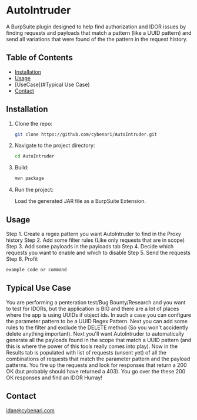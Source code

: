 # AutoIntruder

A BurpSuite plugin designed to help find authorization and IDOR issues by finding requests and payloads that match a pattern (like a UUID pattern) and send all variations that were found
of the the pattern in the request history.



## Table of Contents

- [Installation](#installation)
- [Usage](#usage)
- [UseCase](#Typical Use Case)
- [Contact](#contact)

## Installation

1. Clone the repo:
    ```sh
    git clone https://github.com/cybenari/AutoIntruder.git
    ```
2. Navigate to the project directory:
    ```sh
    cd AutoIntruder
    ```
3. Build:
    ```sh
    mvn package
    ```
4. Run the project:
    
    Load the generated JAR file as a BurpSuite Extension.
    

## Usage

Step 1. Create a regex pattern you want AutoIntruder to find in the Proxy history
Step 2. Add some filter rules (Like only requests that are in scope)
Step 3. Add some payloads in the payloads tab
Step 4. Decide which requests you want to enable and which to disable
Step 5. Send the requests
Step 6. Profit

```sh
example code or command
```

## Typical Use Case
You are performing a penteration test/Bug Bounty/Research and you want to test for IDORs, but the application is BIG and there are a lot of places where the app is using UUIDs if object ids.
In such a case you can configure the parameter pattern to be a UUID Regex Pattern. Next you can add some rules to the filter and exclude the DELETE method (So you won't accidently delete anything important). 
Next you'll want AutoIntruder to automatically generate all the payloads found in the scope that match a UUID pattern (and this is where the power of this tools really comes into play).
Now in the Results tab is populated with list of requests (unsent yet) of all the combinations of requests that match the parameter pattern and the payload patterns. 
You fire up the requests and look for responses that return a 200 OK (but probably should have returned a 403). 
You go over the these 200 OK responses and find an IDOR Hurray!

## Contact
idan@cybenari.com